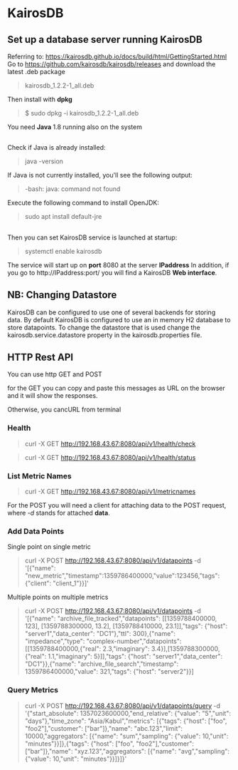# KairosDB

## Set up a database server running KairosDB
Referring to:
https://kairosdb.github.io/docs/build/html/GettingStarted.html
Go to
https://github.com/kairosdb/kairosdb/releases
and download the latest .deb package
> kairosdb_1.2.2-1_all.deb 

Then install with **dpkg**
> $ sudo dpkg -i kairosdb_1.2.2-1_all.deb

You need **Java** 1.8 running also on the system
##
Check if Java is already installed: 
> java -version

If Java is not currently installed, you'll see the following output:
> -bash: java: command not found

Execute the following command to install OpenJDK:
> sudo apt install default-jre
##
Then you can set KairosDB service is launched at startup:
> systemctl enable kairosdb

The service will start up on **port** 8080 at the server **IPaddress**
In addition, if you go to http://IPaddress:port/ you will find a KairosDB **Web interface**.

## NB: Changing Datastore

KairosDB can be configured to use one of several backends for storing data. By default KairosDB is configured to use an in memory H2 database to store datapoints. To change the datastore that is used change the kairosdb.service.datastore property in the kairosdb.properties file.


## HTTP Rest API

You can use http GET and POST 

for the GET you can copy and paste this messages as URL on the browser and it will show the responses.

Otherwise, you cancURL from terminal

### Health
> curl -X GET http://192.168.43.67:8080/api/v1/health/check

> curl -X GET http://192.168.43.67:8080/api/v1/health/status

### List Metric Names
> curl -X GET http://192.168.43.67:8080/api/v1/metricnames



For the POST you will need a client for attaching data to the POST request, where _-d_ stands for attached **data**.

### Add Data Points

Single point on single metric
> curl -X POST http://192.168.43.67:8080/api/v1/datapoints -d '[{"name": "new_metric","timestamp":1359786400000,"value":123456,"tags": {"client": "client_1"}}]'

Multiple points on multiple metrics
> curl -X POST http://192.168.43.67:8080/api/v1/datapoints -d '[{"name": "archive_file_tracked","datapoints": [[1359788400000, 123], [1359788300000, 13.2], [1359788410000, 23.1]],"tags": {"host": "server1","data_center": "DC1"},"ttl": 300},{"name": "impedance","type": "complex-number","datapoints": [[1359788400000,{"real": 2.3,"imaginary": 3.4}],[1359788300000,{"real": 1.1,"imaginary": 5}]],"tags": {"host": "server1","data_center": "DC1"}},{"name": "archive_file_search","timestamp": 1359786400000,"value": 321,"tags": {"host": "server2"}}]

### Query Metrics
 > curl -X POST http://192.168.43.67:8080/api/v1/datapoints/query -d '{"start_absolute": 1357023600000,"end_relative": {"value": "5","unit": "days"},"time_zone": "Asia/Kabul","metrics": [{"tags": {"host": ["foo", "foo2"],"customer": ["bar"]},"name": "abc.123","limit": 10000,"aggregators": [{"name": "sum","sampling": {"value": 10,"unit": "minutes"}}]},{"tags": {"host": ["foo", "foo2"],"customer": ["bar"]},"name": "xyz.123","aggregators": [{"name": "avg","sampling": {"value": 10,"unit": "minutes"}}]}]}'

## 
